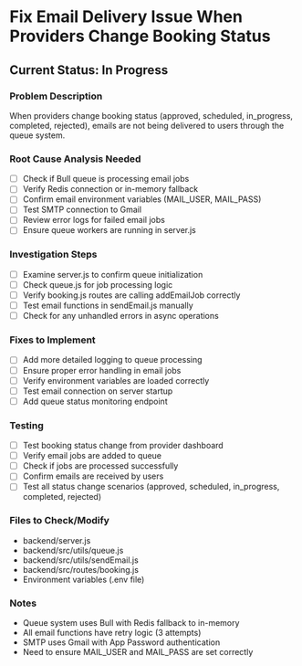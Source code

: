 # Fix Email Delivery Issue When Providers Change Booking Status

## Current Status: In Progress

### Problem Description
When providers change booking status (approved, scheduled, in_progress, completed, rejected), emails are not being delivered to users through the queue system.

### Root Cause Analysis Needed
- [ ] Check if Bull queue is processing email jobs
- [ ] Verify Redis connection or in-memory fallback
- [ ] Confirm email environment variables (MAIL_USER, MAIL_PASS)
- [ ] Test SMTP connection to Gmail
- [ ] Review error logs for failed email jobs
- [ ] Ensure queue workers are running in server.js

### Investigation Steps
- [ ] Examine server.js to confirm queue initialization
- [ ] Check queue.js for job processing logic
- [ ] Verify booking.js routes are calling addEmailJob correctly
- [ ] Test email functions in sendEmail.js manually
- [ ] Check for any unhandled errors in async operations

### Fixes to Implement
- [ ] Add more detailed logging to queue processing
- [ ] Ensure proper error handling in email jobs
- [ ] Verify environment variables are loaded correctly
- [ ] Test email connection on server startup
- [ ] Add queue status monitoring endpoint

### Testing
- [ ] Test booking status change from provider dashboard
- [ ] Verify email jobs are added to queue
- [ ] Check if jobs are processed successfully
- [ ] Confirm emails are received by users
- [ ] Test all status change scenarios (approved, scheduled, in_progress, completed, rejected)

### Files to Check/Modify
- backend/server.js
- backend/src/utils/queue.js
- backend/src/utils/sendEmail.js
- backend/src/routes/booking.js
- Environment variables (.env file)

### Notes
- Queue system uses Bull with Redis fallback to in-memory
- All email functions have retry logic (3 attempts)
- SMTP uses Gmail with App Password authentication
- Need to ensure MAIL_USER and MAIL_PASS are set correctly
